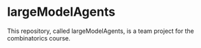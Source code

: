 # largeModelAgents
This repository, called largeModelAgents, is a team project for the combinatorics course.
